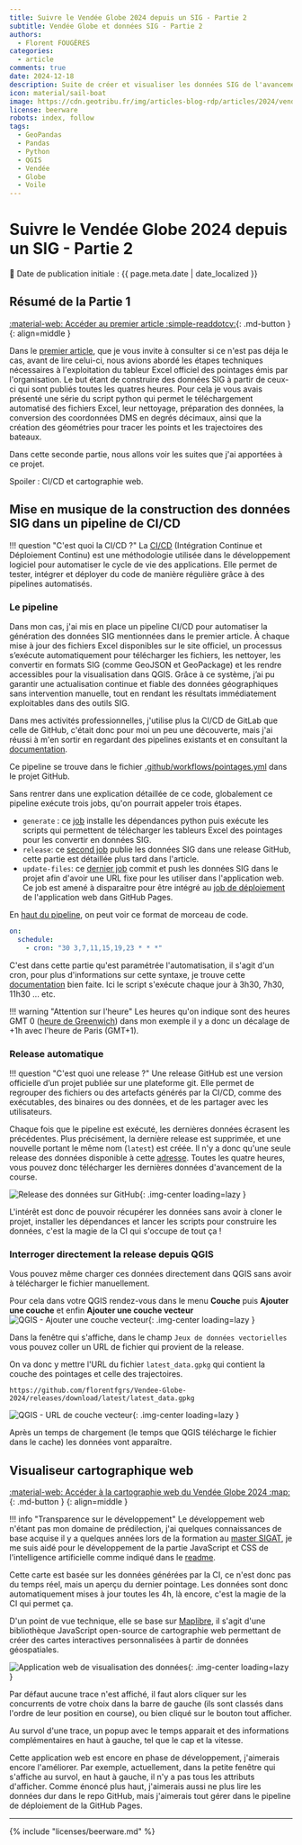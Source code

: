 ```yaml
---
title: Suivre le Vendée Globe 2024 depuis un SIG - Partie 2
subtitle: Vendée Globe et données SIG - Partie 2
authors:
  - Florent FOUGÈRES
categories:
  - article
comments: true
date: 2024-12-18
description: Suite de créer et visualiser les données SIG de l'avancement de la course du Vendée Globe 2024 à partir des tableurs officiels. Comment automatiser la génération des données SIG et les visualiser dans une application Web ou sur QGIS.
icon: material/sail-boat
image: https://cdn.geotribu.fr/img/articles-blog-rdp/articles/2024/vendee_globe_donnees_sig/illustration_article_partie_2.png
license: beerware
robots: index, follow
tags:
  - GeoPandas
  - Pandas
  - Python
  - QGIS
  - Vendée
  - Globe
  - Voile
---
```

# Suivre le Vendée Globe 2024 depuis un SIG - Partie 2

:calendar: Date de publication initiale : {{ page.meta.date | date_localized }}

## Résumé de la Partie 1

[:material-web: Accéder au premier article :simple-readdotcv:](https://geotribu.fr/articles/2024/2024-11-20_vendee_globe_donnees_sig/){: .md-button }
{: align=middle }

Dans le [premier article](https://geotribu.fr/articles/2024/2024-11-20_vendee_globe_donnees_sig/), que je vous invite à consulter si ce n'est pas déja le cas, avant de lire celui-ci, nous avions abordé les étapes techniques nécessaires à l'exploitation du tableur Excel officiel des pointages émis par l'organisation. Le but étant de construire des données SIG à partir de ceux-ci qui sont publiés toutes les quatres heures. Pour cela je vous avais présenté une série du script python qui permet le téléchargement automatisé des fichiers Excel, leur nettoyage, préparation des données, la conversion des coordonnées DMS en degrés décimaux, ainsi que la création des géométries pour tracer les points et les trajectoires des bateaux.

Dans cette seconde partie, nous allons voir les suites que j'ai apportées à ce projet.

Spoiler : CI/CD et cartographie web.

## Mise en musique de la construction des données SIG dans un pipeline de CI/CD

!!! question "C'est quoi la CI/CD ?"
    La [CI/CD](https://fr.wikipedia.org/wiki/CI/CD) (Intégration Continue et Déploiement Continu) est une méthodologie utilisée dans le développement logiciel pour automatiser le cycle de vie des applications. Elle permet de tester, intégrer et déployer du code de manière régulière grâce à des pipelines automatisés.

### Le pipeline

Dans mon cas, j'ai mis en place un pipeline CI/CD pour automatiser la génération des données SIG mentionnées dans le premier article. À chaque mise à jour des fichiers Excel disponibles sur le site officiel, un processus s’exécute automatiquement pour télécharger les fichiers, les nettoyer, les convertir en formats SIG (comme GeoJSON et GeoPackage) et les rendre accessibles pour la visualisation dans QGIS. Grâce à ce système, j’ai pu garantir une actualisation continue et fiable des données géographiques sans intervention manuelle, tout en rendant les résultats immédiatement exploitables dans des outils SIG.

Dans mes activités professionnelles, j'utilise plus la CI/CD de GitLab que celle de GitHub, c'était donc pour moi un peu une découverte, mais j'ai réussi à m'en sortir en regardant des pipelines existants et en consultant la [documentation](https://docs.github.com/fr/actions).

Ce pipeline se trouve dans le fichier [.github/workflows/pointages.yml](https://github.com/florentfgrs/Vendee-Globe-2024/blob/main/.github/workflows/pointages.yml) dans le projet GitHub.

Sans rentrer dans une explication détaillée de ce code, globalement ce pipeline exécute trois jobs, qu'on pourrait appeler trois étapes.

- `generate` : ce [job](https://github.com/florentfgrs/Vendee-Globe-2024/blob/main/.github/workflows/pointages.yml#L21) installe les dépendances python puis exécute les scripts qui permettent de télécharger les tableurs Excel des pointages pour les convertir en données SIG.
- `release`: ce [second job](https://github.com/florentfgrs/Vendee-Globe-2024/blob/main/.github/workflows/pointages.yml#L48) publie les données SIG dans une release GitHub, cette partie est détaillée plus tard dans l'article.
- `update-files`: ce [dernier job](https://github.com/florentfgrs/Vendee-Globe-2024/blob/main/.github/workflows/pointages.yml#L75) commit et push les données SIG dans le projet afin d'avoir une URL fixe pour les utiliser dans l'application web. Ce job est amené à disparaitre pour être intégré au [job de déploiement](https://github.com/florentfgrs/Vendee-Globe-2024/blob/main/.github/workflows/static.yml) de l'application web dans GitHub Pages.

En [haut du pipeline](https://github.com/florentfgrs/Vendee-Globe-2024/blob/main/.github/workflows/pointages.yml#L3-L5), on peut voir ce format de morceau de code.

```yaml
on:
  schedule:
    - cron: "30 3,7,11,15,19,23 * * *"
```

C'est dans cette partie qu'est paramétrée l'automatisation, il s'agit d'un cron, pour plus d'informations sur cette syntaxe, je trouve cette [documentation](https://doc.ubuntu-fr.org/cron) bien faite. Ici le script s'exécute chaque jour à 3h30, 7h30, 11h30 ... etc.

!!! warning "Attention sur l'heure"
    Les heures qu'on indique sont des heures GMT 0 ([heure de Greenwich](https://time.is/fr/GMT)) dans mon exemple il y a donc un décalage de +1h avec l'heure de Paris (GMT+1).

### Release automatique

!!! question "C'est quoi une release ?"
    Une release GitHub est une version officielle d’un projet publiée sur une plateforme git. Elle permet de regrouper des fichiers ou des artefacts générés par la CI/CD, comme des exécutables, des binaires ou des données, et de les partager avec les utilisateurs.

Chaque fois que le pipeline est exécuté, les dernières données écrasent les précédentes. Plus précisément, la dernière release est supprimée, et une nouvelle portant le même nom (`latest`) est créée. Il n'y a donc qu'une seule release des données disponible à cette [adresse](https://github.com/florentfgrs/Vendee-Globe-2024/releases/tag/latest).  Toutes les quatre heures, vous pouvez donc télécharger les dernières données d'avancement de la course.

![Release des données sur GitHub](https://cdn.geotribu.fr/img/articles-blog-rdp/articles/2024/vendee_globe_donnees_sig/release.png){: .img-center loading=lazy }

L'intérêt est donc de pouvoir récupérer les données sans avoir à cloner le projet, installer les dépendances et lancer les scripts pour construire les données, c'est la magie de la CI qui s'occupe de tout ça !

### Interroger directement la release depuis QGIS

Vous pouvez même charger ces données directement dans QGIS sans avoir à télécharger le fichier manuellement.

Pour cela dans votre QGIS rendez-vous dans le menu **Couche** puis **Ajouter une couche** et enfin **Ajouter une couche vecteur**
![QGIS - Ajouter une couche vecteur](https://cdn.geotribu.fr/img/articles-blog-rdp/articles/2024/vendee_globe_donnees_sig/ajouter_une_couche.png){: .img-center loading=lazy }

Dans la fenêtre qui s'affiche, dans le champ `Jeux de données vectorielles` vous pouvez coller un URL de fichier qui provient de la release.

On va donc y mettre l'URL du fichier `latest_data.gpkg` qui contient la couche des pointages et celle des trajectoires.

```url
https://github.com/florentfgrs/Vendee-Globe-2024/releases/download/latest/latest_data.gpkg
```

![QGIS - URL de couche vecteur](https://cdn.geotribu.fr/img/articles-blog-rdp/articles/2024/vendee_globe_donnees_sig/qgis_url_couche_vecteur.png){: .img-center loading=lazy }

Après un temps de chargement (le temps que QGIS télécharge le fichier dans le cache) les données vont apparaître.

## Visualiseur cartographique web

[:material-web: Accéder à la cartographie web du Vendée Globe 2024 :map:](https://florentfgrs.github.io/Vendee-Globe-2024/){: .md-button }
{: align=middle }

!!! info "Transparence sur le développement"
    Le développement web n'étant pas mon domaine de prédilection, j'ai quelques connaissances de base acquise il y a quelques années lors de la formation au [master SIGAT](https://formations.univ-rennes2.fr/fr/formations/master-37/master-mention-geomatique-parcours-systeme-d-information-geographique-et-analyse-des-territoires-sigat-JEOC8L9A.html), je me suis aidé pour le développement de la partie JavaScript et CSS de l'intelligence artificielle comme indiqué dans le [readme](https://github.com/florentfgrs/Vendee-Globe-2024?tab=readme-ov-file#%EF%B8%8F-visualisateur-web).

Cette carte est basée sur les données générées par la CI, ce n'est donc pas du temps réel, mais un aperçu du dernier pointage. Les données sont donc automatiquement mises à jour toutes les 4h, là encore, c'est la magie de la CI qui permet ça.

D'un point de vue technique, elle se base sur [Maplibre](https://maplibre.org/), il s'agit d'une bibliothèque JavaScript open-source de cartographie web permettant de créer des cartes interactives personnalisées à partir de données géospatiales.

![Application web de visualisation des données](https://cdn.geotribu.fr/img/articles-blog-rdp/articles/2024/vendee_globe_donnees_sig/webapp.png){: .img-center loading=lazy }

Par défaut aucune trace n'est affiché, il faut alors cliquer sur les concurrents de votre choix dans la barre de gauche (ils sont classés dans l'ordre de leur position en course), ou bien cliqué sur le bouton tout afficher.

Au survol d'une trace, un popup avec le temps apparait et des informations complémentaires en haut à gauche, tel que le cap et la vitesse.

Cette application web est encore en phase de développement, j'aimerais encore l'améliorer. Par exemple, actuellement, dans la petite fenêtre qui s'affiche au survol,  en haut à gauche, il n'y a pas tous les attributs d'afficher. Comme énoncé plus haut, j'aimerais aussi ne plus lire les données dur dans le repo GitHub, mais j'aimerais tout gérer dans le pipeline de déploiement de la GitHub Pages.

----

<!-- geotribu:authors-block -->

{% include "licenses/beerware.md" %}
